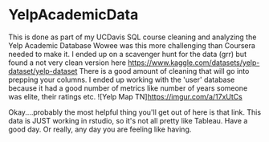 # YelpAcademicData
This is done as part of my UCDavis SQL course cleaning and analyzing the Yelp Academic Database
Wowee was this more challenging than Coursera needed to make it. I ended up on a scavenger hunt for the data (grr) but found a not very clean version here https://www.kaggle.com/datasets/yelp-dataset/yelp-dataset There is a good amount of cleaning that will go into prepping your columns. I ended up working with the 'user' database because it had a good number of metrics like number of years someone was elite, their ratings etc. 
![Yelp Map TN]https://imgur.com/a/17xUtCs

Okay....probably the most helpful thing you'll get out of here is that link. This data is JUST working in rstudio, so it's not all pretty like Tableau. Have a good day. Or really, any day you are feeling like having. 
